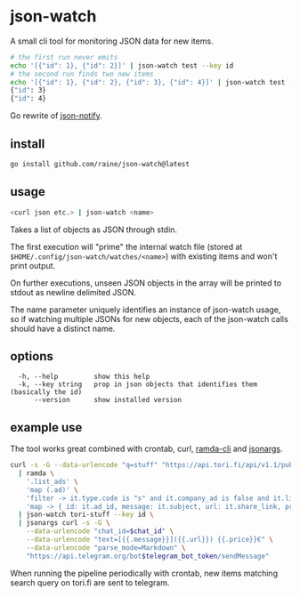 # json-watch

A small cli tool for monitoring JSON data for new items.

```sh
# the first run never emits
echo '[{"id": 1}, {"id": 2}]' | json-watch test --key id
# the second run finds two new items
echo '[{"id": 1}, {"id": 2}, {"id": 3}, {"id": 4}]' | json-watch test --key id
{"id": 3}
{"id": 4}
```

Go rewrite of [json-notify][json-notify].

## install

```sh
go install github.com/raine/json-watch@latest
```

## usage

```sh
<curl json etc.> | json-watch <name>
```

Takes a list of objects as JSON through stdin.

The first execution will "prime" the internal watch file (stored at
`$HOME/.config/json-watch/watches/<name>`) with existing items and won't print
output.

On further executions, unseen JSON objects in the array will be printed to
stdout as newline delimited JSON.

The name parameter uniquely identifies an instance of json-watch usage, so if
watching multiple JSONs for new objects, each of the json-watch calls should
have a distinct name.

## options

```
  -h, --help         show this help
  -k, --key string   prop in json objects that identifies them (basically the id)
      --version      show installed version
```

## example use

The tool works great combined with crontab, curl, [ramda-cli][ramda-cli] and
[jsonargs][jsonargs].

```sh
curl -s -G --data-urlencode "q=stuff" "https://api.tori.fi/api/v1.1/public/ads" \
  | ramda \
    '.list_ads' \
    'map (.ad)' \
    'filter -> it.type.code is "s" and it.company_ad is false and it.list_price' \
    'map -> { id: it.ad_id, message: it.subject, url: it.share_link, price: it.list_price.price_value }' \
  | json-watch tori-stuff --key id \
  | jsonargs curl -s -G \
    --data-urlencode "chat_id=$chat_id" \
    --data-urlencode "text=[{{.message}}]({{.url}}) {{.price}}€" \
    --data-urlencode "parse_mode=Markdown" \
    "https://api.telegram.org/bot$telegram_bot_token/sendMessage"
```

When running the pipeline periodically with crontab, new items matching search
query on tori.fi are sent to telegram.

[jq]: https://stedolan.github.io/jq/
[ramda-cli]: https://github.com/raine/ramda-cli
[json-notify]: https://github.com/raine/json-notify
[jsonargs]: https://github.com/mattn/jsonargs
